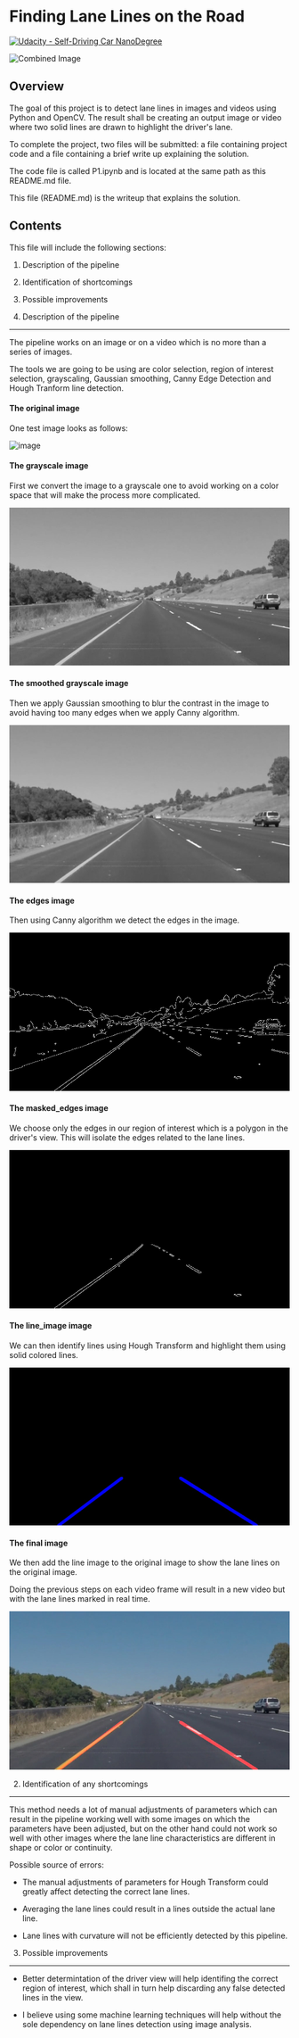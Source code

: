# **Finding Lane Lines on the Road**
[![Udacity - Self-Driving Car NanoDegree](https://s3.amazonaws.com/udacity-sdc/github/shield-carnd.svg)](http://www.udacity.com/drive)

<img src="examples/laneLines_thirdPass.jpg" width="480" alt="Combined Image" />

Overview
---

The goal of this project is to detect lane lines in images and videos using Python and OpenCV. The result shall be creating an output image or video where two solid lines are drawn to highlight the driver's lane.

To complete the project, two files will be submitted: a file containing project code and a file containing a brief write up explaining the solution.

The code file is called P1.ipynb and is located at the same path as this README.md file.

This file (README.md) is the writeup that explains the solution.


Contents
---
This file will include the following sections:

1. Description of the pipeline

2. Identification of shortcomings

3. Possible improvements


1. Description of the pipeline
---
The pipeline works on an image or on a video which is no more than a series of images.

The tools we are going to be using are color selection, region of interest selection, grayscaling, Gaussian smoothing, Canny Edge Detection and Hough Tranform line detection.

#### The original image
One test image looks as follows:

![image](/test_images/solidYellowCurve2.jpg)

#### The grayscale image
First we convert the image to a grayscale one to avoid working on a color space that will make the process more complicated.

![gray](/Images_for_README/gray.jpg)

#### The smoothed grayscale image
Then we apply Gaussian smoothing to blur the contrast in the image to avoid having too many edges when we apply Canny algorithm.

![smoothed gray](/Images_for_README/blur_gray.jpg)

#### The edges image
Then using Canny algorithm we detect the edges in the image.

![smoothed gray](/Images_for_README/edges.jpg)

#### The masked_edges image
We choose only the edges in our region of interest which is a polygon in the driver's view. This will isolate the edges related to the lane lines.

![masked edges](/Images_for_README/masked_edges.jpg)

#### The line_image image
We can then identify lines using Hough Transform and highlight them using solid colored lines.  

![line_image](/Images_for_README/line_image.jpg)

#### The final image
We then add the line image to the original image to show the lane lines on the original image.

Doing the previous steps on each video frame will result in a new video but with the lane lines marked in real time.

![lines_edges](/Images_for_README/result.jpg)

2. Identification of any shortcomings
---
This method needs a lot of manual adjustments of parameters which can result in the pipeline working well with some images on which the parameters have been adjusted, but on the other hand could not work so well with other images where the lane line characteristics are different in shape or color or continuity.   

Possible source of errors:
- The manual adjustments of parameters for Hough Transform could greatly affect detecting the correct lane lines.

- Averaging the lane lines could result in a lines outside the actual lane line.

- Lane lines with curvature will not be efficiently detected by this pipeline.


3. Possible improvements
---
- Better determintation of the driver view will help identifing the correct region of interest, which shall in turn help discarding any false detected lines in the view.

- I believe using some machine learning techniques will help without the sole dependency on lane lines detection using image analysis.
